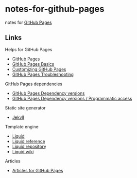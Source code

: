# notes-for-github-pages

notes for [GitHub Pages](https://pages.github.com/)

## Links

Helps for GitHub Pages

- [GitHub Pages](https://pages.github.com/)
- [GitHub Pages Basics](https://help.github.com/categories/github-pages-basics/)
- [Customizing GitHub Pages](https://help.github.com/categories/customizing-github-pages/)
- [GitHub Pages Troubleshooting](https://help.github.com/categories/github-pages-troubleshooting/)

GitHub Pages dependencies

- [GitHub Pages Dependency versions](https://pages.github.com/versions/)
- [GitHub Pages Dependency versions / Programmatic access](https://pages.github.com/versions.json)

Static site generator

- [Jekyll](https://jekyllrb.com/)

Template engine

- [Liquid](https://shopify.github.io/liquid/)
- [Liquid reference](https://docs.shopify.com/themes/liquid)
- [Liquid repository](https://github.com/Shopify/liquid/)
- [Liquid wiki](https://github.com/Shopify/liquid/wiki)

Articles

- [Articles for GitHub Pages](https://github.com/blog/search?utf8=%E2%9C%93&q=github+pages)
